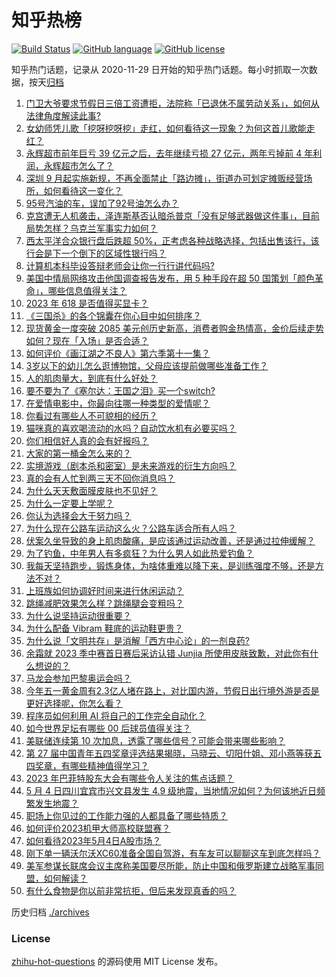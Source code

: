 # 知乎热榜
[![Build Status](https://github.com/ToWeLong/zhihu-hot-questions/workflows/CI/badge.svg)](https://github.com/ToWeLong/zhihu-hot-questions/actions)
[![GitHub language](https://img.shields.io/badge/language-golang-orange.svg)](https://golang.org/)
[![GitHub license](https://img.shields.io/github/license/ToWeLong/zhihu-hot-questions)](https://github.com/ToWeLong/zhihu-hot-questions/blob/main/LICENSE)

知乎热门话题，记录从 2020-11-29 日开始的知乎热门话题。每小时抓取一次数据，按天[归档](./archives)

<!-- BEGIN -->

1. [门卫大爷要求节假日三倍工资遭拒，法院称「已退休不属劳动关系」，如何从法律角度解读此事?](https://www.zhihu.com/question/598839868)
1. [女幼师凭儿歌「挖呀挖呀挖」走红，如何看待这一现象？为何这首儿歌能走红？](https://www.zhihu.com/question/598949002)
1. [永辉超市前年巨亏 39 亿元之后，去年继续亏损 27 亿元，两年亏掉前 4 年利润，永辉超市怎么了？](https://www.zhihu.com/question/598613931)
1. [深圳 9 月起实施新规，不再全面禁止「路边摊」，街道办可划定摊贩经营场所，如何看待这一变化？](https://www.zhihu.com/question/598966868)
1. [95号汽油的车，误加了92号油怎么办？](https://www.zhihu.com/question/590764093)
1. [克宫遭无人机袭击，泽连斯基否认暗杀普京「没有足够武器做这件事」，目前局势怎样？乌克兰军事实力如何？](https://www.zhihu.com/question/598951063)
1. [西太平洋合众银行盘后跌超 50%，正考虑各种战略选择，包括出售该行，该行会是下一个倒下的区域性银行吗？](https://www.zhihu.com/question/598965635)
1. [计算机本科毕设答辩老师会让你一行行讲代码吗?](https://www.zhihu.com/question/598560129)
1. [美国中情局网络攻击他国调查报告发布，用 5 种手段在超 50 国策划「颜色革命」，哪些信息值得关注？](https://www.zhihu.com/question/598965936)
1. [2023 年 618 是否值得买显卡？](https://www.zhihu.com/question/597410081)
1. [《三国杀》的各个锦囊在你心目中如何排序？](https://www.zhihu.com/question/595145786)
1. [现货黄金一度突破 2085 美元创历史新高，消费者购金热情高，金价后续走势如何？现在「入场」是否合适？](https://www.zhihu.com/question/598965602)
1. [如何评价《画江湖之不良人》第六季第十一集？](https://www.zhihu.com/question/598969778)
1. [3岁以下的幼儿怎么逛博物馆，父母应该提前做哪些准备工作？](https://www.zhihu.com/question/597434390)
1. [人的肌肉量大，到底有什么好处？](https://www.zhihu.com/question/594887230)
1. [要不要为了《塞尔达：王国之泪》买一个switch?](https://www.zhihu.com/question/592473133)
1. [在爱情电影中，你最向往哪一种类型的爱情呢？](https://www.zhihu.com/question/596476703)
1. [你看过有哪些人不可貌相的经历？](https://www.zhihu.com/question/40882844)
1. [猫咪真的喜欢喝流动的水吗？自动饮水机有必要买吗？](https://www.zhihu.com/question/597266254)
1. [你们相信好人真的会有好报吗？](https://www.zhihu.com/question/598961311)
1. [大家的第一桶金怎么来的？](https://www.zhihu.com/question/598040840)
1. [实境游戏（剧本杀和密室）是未来游戏的衍生方向吗？](https://www.zhihu.com/question/596748610)
1. [真的会有人忙到两三天不回你消息吗？](https://www.zhihu.com/question/598854384)
1. [为什么天天敷面膜皮肤也不见好？](https://www.zhihu.com/question/591896724)
1. [为什么一定要上学呢？](https://www.zhihu.com/question/598979111)
1. [你认为选择会大于努力吗？](https://www.zhihu.com/question/598951756)
1. [为什么现在公路车运动这么火？公路车适合所有人吗？](https://www.zhihu.com/question/596091914)
1. [伏案久坐导致的身上肌肉酸痛，是应该通过运动改善，还是通过拉伸缓解？](https://www.zhihu.com/question/594743650)
1. [为了钓鱼，中年男人有多疯狂？为什么男人如此热爱钓鱼？](https://www.zhihu.com/question/595784372)
1. [我每天坚持跑步，锻炼身体，为啥体重难以降下来，是训练强度不够，还是方法不对？](https://www.zhihu.com/question/596711446)
1. [上班族如何协调好时间来进行休闲运动？](https://www.zhihu.com/question/595327871)
1. [跳绳减肥效果怎么样？跳绳腿会变粗吗？](https://www.zhihu.com/question/595268037)
1. [为什么说坚持运动很重要？](https://www.zhihu.com/question/593929800)
1. [为什么配备 Vibram 鞋底的运动鞋更贵？](https://www.zhihu.com/question/595318728)
1. [为什么说「文明共存」是消解「西方中心论」的一剂良药?](https://www.zhihu.com/question/598889669)
1. [余霜就 2023 季中赛首日赛后采访认错 Junjia 所使用皮肤致歉，对此你有什么想说的？](https://www.zhihu.com/question/598834046)
1. [马龙会参加巴黎奥运会吗？](https://www.zhihu.com/question/598421831)
1. [今年五一黄金周有2.3亿人堵在路上，对比国内游，节假日出行境外游是否是更好选择呢，你怎么看？](https://www.zhihu.com/question/598770504)
1. [程序员如何利用 AI 将自己的工作完全自动化？](https://www.zhihu.com/question/594150259)
1. [如今世界足坛有哪些 00 后球员值得关注？](https://www.zhihu.com/question/300455925)
1. [美联储连续第 10 次加息，透露了哪些信号？可能会带来哪些影响？](https://www.zhihu.com/question/598947003)
1. [第 27 届中国青年五四奖章评选结果揭晓，马晓云、切阳什姐、邓小燕等获五四奖章，有哪些精神值得学习？](https://www.zhihu.com/question/598841863)
1. [2023 年巴菲特股东大会有哪些令人关注的焦点话题？](https://www.zhihu.com/question/596978044)
1. [5 月 4 日四川宜宾市兴文县发生 4.9 级地震，当地情况如何？为何该地近日频繁发生地震？](https://www.zhihu.com/question/598970808)
1. [职场上你见过的工作能力强的人都具备了哪些特质？](https://www.zhihu.com/question/510031349)
1. [如何评价2023机甲大师高校联盟赛？](https://www.zhihu.com/question/598520536)
1. [如何看待2023年5月4日A股市场？](https://www.zhihu.com/question/598874619)
1. [刚下单一辆沃尔沃XC60准备全国自驾游，有车友可以聊聊这车到底怎样吗？](https://www.zhihu.com/question/591996307)
1. [美军参谋长联席会议主席称美国要尽所能，防止中国和俄罗斯建立战略军事同盟，如何解读？](https://www.zhihu.com/question/598846021)
1. [有什么食物是你以前非常抗拒，但后来发现真香的吗？](https://www.zhihu.com/question/597992299)

<!-- END -->

历史归档 [./archives](./archives)


### License
[zhihu-hot-questions](https://github.com/towelong/zhihu-hot-questions) 的源码使用 MIT License 发布。